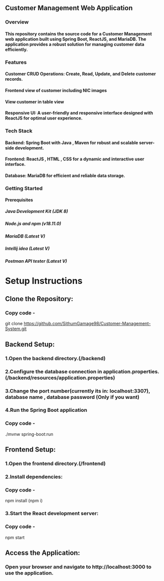 ## Customer Management Web Application
### Overview
#### This repository contains the source code for a Customer Management web application built using Spring Boot, ReactJS, and MariaDB. The application provides a robust solution for managing customer data efficiently.

### Features
#### Customer CRUD Operations: Create, Read, Update, and Delete customer records.
#### Frontend view of customer including NIC images
#### View customer in table view
#### Responsive UI: A user-friendly and responsive interface designed with ReactJS for optimal user experience.

### Tech Stack
#### Backend: Spring Boot with Java , Maven for robust and scalable server-side development.
#### Frontend: ReactJS , HTML , CSS for a dynamic and interactive user interface.
#### Database: MariaDB for efficient and reliable data storage.

### Getting Started
#### Prerequisites
##### Java Development Kit (JDK 8)
##### Node.js and npm (v18.11.0)
##### MariaDB (Latest V)
##### Intellij idea (Latest V)
##### Postman API tester (Latest V)

# Setup Instructions
## Clone the Repository:
### Copy code - 
git clone https://github.com/SithumGamage98/Customer-Management-System.git

## Backend Setup:

### 1.Open the backend directory.(/backend)
### 2.Configure the database connection in application.properties.(/backend/resources/application.properties)
### 3.Change the port number(currently its in: localhost:3307), database name , database password (Only if you want)
### 4.Run the Spring Boot application
### Copy code - 
./mvnw spring-boot:run

## Frontend Setup:

### 1.Open the frontend directory.(/frontend)
### 2.Install dependencies:
### Copy code -
npm install (npm i)
### 3.Start the React development server:
### Copy code - 
npm start

## Access the Application:
### Open your browser and navigate to http://localhost:3000 to use the application.
